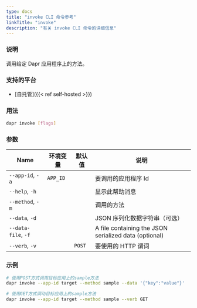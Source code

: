 ```yaml
---
type: docs
title: "invoke CLI 命令参考"
linkTitle: "invoke"
description: "有关 invoke CLI 命令的详细信息"
---
```


### 说明

调用给定 Dapr 应用程序上的方法。

### 支持的平台

- [自托管]({{< ref self-hosted >}})

### 用法

```bash
dapr invoke [flags]
```

### 参数

| Name                | 环境变量     | 默认值    | 说明                                                    |
| ------------------- | -------- | ------ | ----------------------------------------------------- |
| `--app-id`, `-a`    | `APP_ID` |        | 要调用的应用程序 Id                                           |
| `--help`, `-h`      |          |        | 显示此帮助消息                                               |
| `--method`, `-m`    |          |        | 调用的方法                                                 |
| `--data`, `-d`      |          |        | JSON 序列化数据字符串（可选）                                     |
| `--data-file`, `-f` |          |        | A file containing the JSON serialized data (optional) |
| `--verb`, `-v`      |          | `POST` | 要使用的 HTTP 谓词                                          |

### 示例

```bash
# 使用POST方式调用目标应用上的sample方法
dapr invoke --app-id target --method sample --data '{"key":"value"}'

# 使用GET方式调动目标应用上的sample方法
dapr invoke --app-id target --method sample --verb GET
```